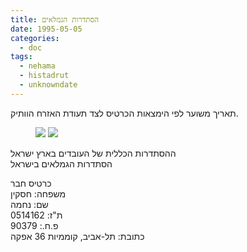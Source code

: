 ```yaml
---
title: הסתדרות הגמלאים
date: 1995-05-05
categories:
  - doc
tags:
  - nehama
  - histadrut
  - unknowndate
---
```


תאריך משוער לפי הימצאות הכרטיס לצד תעודת האזרח הוותיק.

<figure class="half">
    <a  href="/haskindocs/assets/images/1995-05-05-senior-citizen-histadrut-1.jpg">
    <img src="/haskindocs/assets/images/1995-05-05-senior-citizen-histadrut-1.jpg"></a>
    <a  href="/haskindocs/assets/images/1995-05-05-senior-citizen-histadrut-2.jpg">
    <img src="/haskindocs/assets/images/1995-05-05-senior-citizen-histadrut-2.jpg"></a>
</figure>

ההסתדרות הכללית של העובדים בארץ ישראל  
הסתדרות הגמלאים בישראל

כרטיס חבר  
משפחה: חסקין  
שם: נחמה  
ת"ז: 0514162  
פ.ח.: 90379  
כתובת: תל-אביב, קוממיות 36 אפקה
